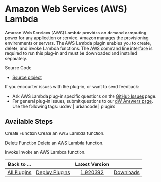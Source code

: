 
Amazon Web Services (AWS) Lambda
================================

Amazon Web Services (AWS) Lambda provides on demand computing power for any application or service. Amazon manages the provisioning environments or servers. The AWS Lambda plugin enables you to create, delete, and invoke Lambda functions. The [AWS command line interface](https://aws.amazon.com/cli/) is required to run this plug-in and must be downloaded and installed separately.

Source Code:

* [Source project](https://github.com/UrbanCode/AWS-Lambda-UCD)

If you encounter issues with the plug-in, or want to send feedback:

* Ask AWS Lambda plug-in specific questions on the [GitHub Issues](https://github.com/UrbanCode/AWS-Lambda-UCD/issues) page.
* For general plug-in issues, submit questions to our [dW Answers page](https://community.ibm.com/community/user/wasdevops/urbancode-discussion). Use the following tags: ucdev | urbancode | plugins


Available Steps
---------------

Create Function Create an AWS Lambda function.

Delete Function Delete an AWS Lambda function.

Invoke Invoke an AWS Lambda function.



|Back to ...||Latest Version||
| :---: | :---: | :---: | :---: |
|[All Plugins](../../index.md)|[Deploy Plugins](../README.md)|[1.920392](https://raw.githubusercontent.com/UrbanCode/IBM-UCD-PLUGINS/main/files/aws-lambda/aws-lambda-1.920392.zip)|[Downloads](downloads.md)|
